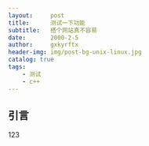 ```yaml
---
layout:     post
title:      测试一下功能
subtitle:   搭个网站真不容易
date:       2000-2-5
author:     gxkyrftx
header-img: img/post-bg-unix-linux.jpg
catalog: true
tags:
    - 测试
    - c++
---
```

## 引言
123
